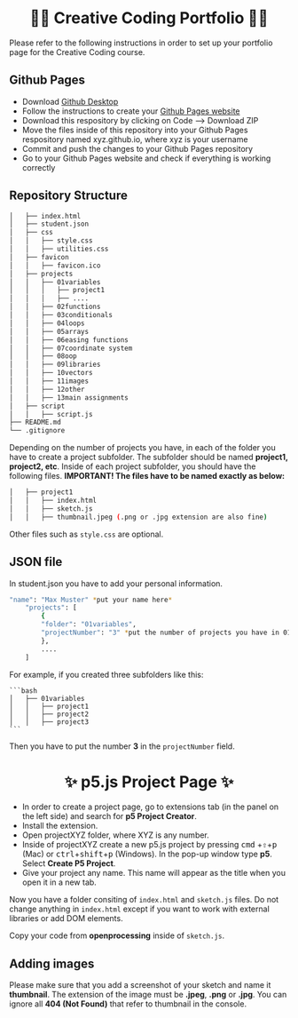 <div align="center">
    <h1>👨‍💻 Creative Coding Portfolio 👩‍💻</h1>
</div>
 
Please refer to the following instructions in order to set up your portfolio page for the Creative Coding course.

## Github Pages 

- Download [Github Desktop](https://desktop.github.com/)
- Follow the instructions to create your [Github Pages website](https://pages.github.com/)
- Download this respository by clicking on Code --> Download ZIP
- Move the files inside of this repository into your Github Pages respository named xyz.github.io, where xyz is your username
- Commit and push the changes to your Github Pages repository
- Go to your Github Pages website and check if everything is working correctly

## Repository Structure

```bash
│   ├── index.html
│   ├── student.json  
│   ├── css
│   │   ├── style.css
│   │   ├── utilities.css
│   ├── favicon
│   │   ├── favicon.ico
│   ├── projects
│   │   ├── 01variables
│   │   │   ├── project1 
│   │   │   ├── ....  
│   │   ├── 02functions
│   │   ├── 03conditionals
│   │   ├── 04loops
│   │   ├── 05arrays
│   │   ├── 06easing functions
│   │   ├── 07coordinate system
│   │   ├── 08oop
│   │   ├── 09libraries
│   │   ├── 10vectors
│   │   ├── 11images
│   │   ├── 12other
│   │   ├── 13main assignments
│   ├── script
│   │   ├── script.js
├── README.md
└── .gitignore
```

Depending on the number of projects you have, in each of the folder you have to create a project subfolder. The subfolder should be named **project1, project2, etc**. Inside of each project subfolder, you should have the following files. **IMPORTANT! The files have to be named exactly as below:**

```bash
│   ├── project1
│   │   ├── index.html
│   │   ├── sketch.js
│   │   ├── thumbnail.jpeg (.png or .jpg extension are also fine)
```

Other files such as `style.css` are optional.

## JSON file

In student.json you have to add your personal information.  

```bash
"name": "Max Muster" *put your name here*
    "projects": [ 
        {
        "folder": "01variables", 
        "projectNumber": "3" *put the number of projects you have in 01variables folder  
        },
        ....
    ]      
```

For example, if you created three subfolders like this:
    
    ```bash
    │   ├── 01variables
    │   │   ├── project1
    │   │   ├── project2
    │   │   ├── project3
    ```

Then you have to put the number **3** in the `projectNumber` field.

<div align="center">
    <h1>✨ p5.js Project Page ✨</h1>
</div>

- In order to create a project page, go to extensions tab (in the panel on the left side) and search for **p5 Project Creator**. 
- Install the extension.
- Open projectXYZ folder, where XYZ is any number.
- Inside of projectXYZ create a new p5.js project by pressing <kbd>cmd</kbd> +<kbd>⇧</kbd>+<kbd>p</kbd> (Mac) or <kbd>ctrl</kbd>+<kbd>shift</kbd>+<kbd>p</kbd> (Windows). In the pop-up window type **p5**. Select **Create P5 Project**. 
- Give your project any name. This name will appear as the title when you open it in a new tab.

Now you have a folder consiting of `index.html` and `sketch.js` files. Do not change anything in `index.html` except if you want to work with external libraries or add DOM elements. 

Copy your code from **openprocessing** inside of `sketch.js`.

## Adding images

Please make sure that you add a screenshot of your sketch and name it **thumbnail**. The extension of the image must be **.jpeg**, **.png** or **.jpg**. You can ignore all **404 (Not Found)** that refer to thumbnail in the console.

